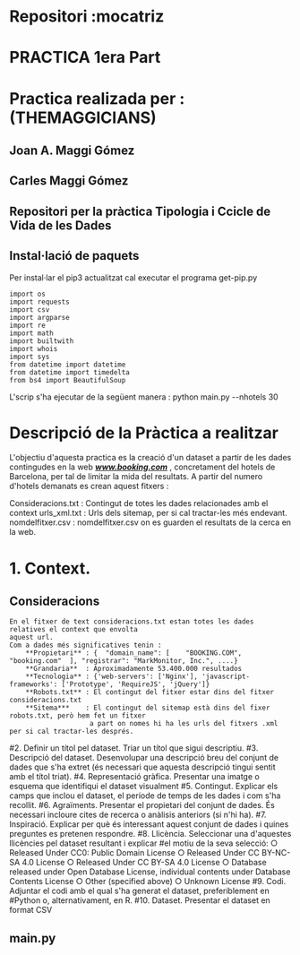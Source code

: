 
# Repositori :mocatriz
# PRACTICA 1era Part
# Practica realizada per  : (THEMAGGICIANS) 
## Joan A. Maggi Gómez 
## Carles Maggi Gómez 
## Repositori per la  pràctica Tipologia i Ccicle de Vida de les Dades

## Instal·lació de paquets
Per instal·lar el pip3 actualitzat cal executar el programa  get-pip.py

```
import os
import requests
import csv
import argparse
import re
import math
import builtwith
import whois
import sys
from datetime import datetime
from datetime import timedelta
from bs4 import BeautifulSoup
```
L'scrip s'ha ejecutar de la següent manera : python main.py --nhotels 30


# Descripció de la Pràctica a realitzar
L'objectiu d'aquesta practica es  la creació d'un dataset a partir de les dades
contingudes en la web ***www.booking.com*** , concretament del hotels de Barcelona,
per tal de limitar la mida del resultats.
A partir del numero d'hotels demanats es crean aquest fitxers :

Consideracions.txt 	: Contingut de totes les dades relacionades amb el context
urls_xml.txt		: Urls dels sitemap, per si cal tractar-les més endevant.
nomdelfitxer.csv	: nomdelfitxer.csv on es guarden el resultats de la cerca en la web. 


# 1. Context.
## Consideracions
	En el fitxer de text consideracions.txt estan totes les dades relatives el context que envolta
	aquest url.
	Com a dades més significatives tenin :
		**Propietari** : {  "domain_name": [    "BOOKING.COM",    "booking.com"  ], "registrar": "MarkMonitor, Inc.", ....}
		**Grandaria**  : Aproximadamente 53.400.000 resultados
		**Tecnologia** : {'web-servers': ['Nginx'], 'javascript-frameworks': ['Prototype', 'RequireJS', 'jQuery']}
		**Robots.txt** : El contingut del fitxer estar dins del fitxer consideracions.txt
		**Sitema***    : El contingut del sitemap està dins del fixer robots.txt, però hem fet un fitxer
						a part on nomes hi ha les urls del fitxers .xml per si cal tractar-les després.	


#2. Definir un títol pel dataset. Triar un títol que sigui descriptiu.
#3. Descripció del dataset. Desenvolupar una descripció breu del conjunt de dades
que s'ha extret (és necessari que aquesta descripció tingui sentit amb el títol
triat).
#4. Representació gràfica. Presentar una imatge o esquema que identifiqui el
dataset visualment
#5. Contingut. Explicar els camps que inclou el dataset, el període de temps de les
dades i com s'ha recollit.
#6. Agraïments. Presentar el propietari del conjunt de dades. És necessari incloure
cites de recerca o anàlisis anteriors (si n'hi ha).
#7. Inspiració. Explicar per què és interessant aquest conjunt de dades i quines
preguntes es pretenen respondre.
#8. Llicència. Seleccionar una d'aquestes llicències pel dataset resultant i explicar
#el motiu de la seva selecció:
○ Released Under CC0: Public Domain License
○ Released Under CC BY-NC-SA 4.0 License
○ Released Under CC BY-SA 4.0 License
○ Database released under Open Database License, individual contents
under Database Contents License
○ Other (specified above)
○ Unknown License
#9. Codi. Adjuntar el codi amb el qual s'ha generat el dataset, preferiblement en
#Python o, alternativament, en R.
#10. Dataset. Presentar el dataset en format CSV







## main.py





